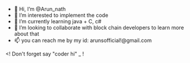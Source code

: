- 👋 Hi, I’m @Arun_nath
- 👀 I’m interested to implement the code
- 🌱 I’m currently learning java + C, c#
- 💞️ I’m looking to collaborate with block chain developers to learn more about that
- 📫 you can reach me by my id: arunsofficial!@gmail.com

<! Don't forget say "coder hi" _ ! 
